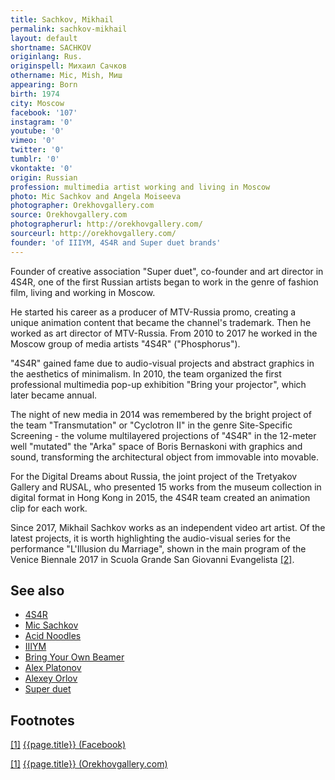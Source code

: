 ```yaml
---
title: Sachkov, Mikhail
permalink: sachkov-mikhail
layout: default
shortname: SACHKOV
originlang: Rus.
originspell: Михаил Сачков
othername: Mic, Mish, Миш
appearing: Born
birth: 1974
city: Moscow
facebook: '107'
instagram: '0'
youtube: '0'
vimeo: '0'
twitter: '0'
tumblr: '0'
vkontakte: '0'
origin: Russian
profession: multimedia artist working and living in Moscow
photo: Mic Sachkov and Angela Moiseeva
photographer: Orekhovgallery.com
source: Orekhovgallery.com
photographerurl: http://orekhovgallery.com/
sourceurl: http://orekhovgallery.com/
founder: 'of IIIYM, 4S4R and Super duet brands'
---
```


Founder of creative association "Super duet", co-founder and art director in 4S4R, one of the first Russian artists began to work in the genre of fashion film, living and working in Moscow.

He started his career as a producer of MTV-Russia promo, creating a unique animation content that became the channel's trademark. Then he worked as art director of MTV-Russia. From 2010 to 2017 he worked in the Moscow group of media artists "4S4R" ("Phosphorus").

"4S4R" gained fame due to audio-visual projects and abstract graphics in the aesthetics of minimalism. In 2010, the team organized the first professional multimedia pop-up exhibition "Bring your projector", which later became annual.

The night of new media in 2014 was remembered by the bright project of the team "Transmutation" or "Cyclotron II" in the genre Site-Specific Screening - the volume multilayered projections of "4S4R" in the 12-meter well "mutated" the "Arka" space of Boris Bernaskoni with graphics and sound, transforming the architectural object from immovable into movable.

For the Digital Dreams about Russia, the joint project of the Tretyakov Gallery and RUSAL, who presented 15 works from the museum collection in digital format in Hong Kong in 2015, the 4S4R team created an animation clip for each work.

Since 2017, Mikhail Sachkov works as an independent video art artist. Of the latest projects, it is worth highlighting the audio-visual series for the performance "L'Illusion du Marriage", shown in the main program of the Venice Biennale 2017 in Scuola Grande San Giovanni Evangelista <span id="a2">[\[2\]](#f2)</span>.

## See also

+ [4S4R](index)
+ [Mic Sachkov](sachkov-mikhail)
+ [Acid Noodles](index)
+ [IIIYM](index)
+ [Bring Your Own Beamer](index)
+ [Alex Platonov](index)
+ [Alexey Orlov](index)
+ [Super duet](super-duet)

## Footnotes

[[1]](#a1) <span id="f1"></span> [{{page.title}} (Facebook)](index)

[[1]](#a1) <span id="f1"></span> [{{page.title}} (Orekhovgallery.com)](http://orekhovgallery.com/artist/4/)
